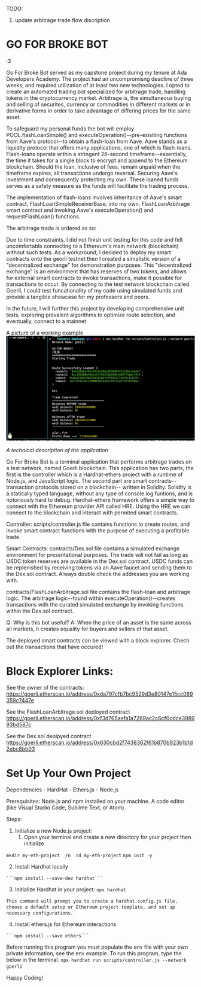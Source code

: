 TODO: 
1. update arbitrage trade flow discription 

# GO FOR BROKE BOT
:3

Go For Broke Bot served as my capstone project during my tenure at Ada Developers Academy. The project had an uncompromisng deadline of three weeks, and required utilization of at least two new technologies. I opted to create an automated trading bot specialized for arbitrage trade, handling tokens in the cryptocurrency market. Arbitrage is, the simultaneous buying and selling of securites, currency or commodities in different markets or in derivative forms in order to take advantage of differing prices for the same asset.

To safeguard my personal funds the bot will employ POOL.flashLoanSimple() and executeOperation()--pre-exisiting functions from Aave's protocol--to obtain a flash-loan from Aave. Aave stands as a liquidity protocol that offers many applications, one of which is flash-loans. Flash-loans operate within a stringent 26-second timeframe--essentially, the time it takes for a single block to encrypt and append to the Ethereum blockchain. Should the loan, inclusive of fees, remain unpaid when the timeframe expires, all transactions undergo reversal. Securing Aave's investment and consequently protecting my own. These loaned funds serves as a safety measure as the funds will facilitate the trading process.

The implementation of flash-loans involves inheritance of Aave's smart contract, FlashLoanSimpleReceiverBase, into my own, FlashLoanArbitrage smart contract and invoking Aave's executeOperation() and requestFlashLoan() functions. 

The arbitrage trade is ordered as so:


Due to time constraints, I did not finish unit testing for this code and felt uncomfortable connecting to a Ethereum's main network (blockchain) without such tests. As a workaround, I decided to deploy my smart contracts onto the georli testnet then I created a simplistic version of a "decentralized exchange" for demonstration purposes. This "decentralized exchange" is an environment that has reserves of two tokens, and allows for external smart contracts to invoke transactions, make it possible for transactions to occur. By connecting to the test network blockchain called Goerli, I could test funcationality of my code using simulated funds and provide a tangible showcase for my professors and peers.

In the future, I will further this project by developing comprehensive unit tests, exploring prevalent algorithms to optimize route selection, and eventually, connect to a mainnet.

A picture of a working example
![alt text](https://github.com/paigepwilcox/Go-For-Broke-Bot/blob/dex/brokebot.png?raw=true)


*A technical description of the application*
  
  Go For Broke Bot is a terminal application that performs arbitrage trades on a test network, named Goerli blockchain. This application has two parts, the first is the controller which is a Hardhat-ethers project with a runtime of Node.js, and JavaScript logic. The second part are smart contracts--transaction protocols stored on a blockchain-- written in Solidity. Solidity is a statically typed language, without any type of console.log funtions, and is notoriously hard to debug. Hardhat-ethers framework offers a simple way to connect with the Ethereum provider API called HRE. Using the HRE we can connect to the blockchain and interact with permited smart contracts.  
  
  Controller:
  scripts/controller.js file contains functions to create routes, and invoke smart contract functions with the purpose of executing a profitable trade.

  Smart Contracts:
  contracts/Dex.sol file contains a simulated exchange environment for presentational purposes. The trade will not fail as long as USDC token reserves are available in the Dex.sol contract. USDC funds can be replenished by receiving tokens via an Aave faucet and sending them to the Dex.sol contract. Always double check the addresses you are working with. 
  
  contracts/FlashLoanArbitrage.sol file contains the flash-loan and arbitrage logic. The arbitrage logic--found within executeOperation()--creates transactions with the curated simulated exchange by invoking functions within the Dex.sol contract. 


  Q: Why is this bot useful?
  A: When the price of an asset is the same across all markets, it creates equality for buyers and sellers of that asset.  


The deployed smart contracts can be viewed with a block explorer.
 Chech out the transactions that have occured!
# Block Explorer Links:
  See the owner of the contracts:
  https://goerli.etherscan.io/address/0xda797cfb7bc9529d3e80147e15cc089359c7447e

  See the FlashLoanArbitrage.sol deployed contract
  https://goerli.etherscan.io/address/0xf3d765aefa1a7269ac2c6cf0cdce398993bd587c

  See the Dex.sol deolpyed contract
  https://goerli.etherscan.io/address/0x630cbd2f7438362f61b870b923b1b1d2ebc8bb03
 


# Set Up Your Own Project
  Dependencies
    - HardHat
    - Ethers.js
    - Node.js

  Prerequisites:
      Node.js and npm installed on your machine.
      A code editor (like Visual Studio Code, Sublime Text, or Atom).
  
  Steps:
  1. Initialize a new Node.js project:
     1. Open your terminal and create a new directory for your project then initialize

  ```mkdir my-eth-project  /n  cd my-eth-project```
  ```npm init -y```


  2. Install Hardhat locally

    ```npm install --save-dev hardhat```


  3. Initialize Hardhat in your project: 
  ```npx hardhat```

    
    This command will prompt you to create a hardhat.config.js file, choose a default setup or Ethereum project template, and set up necessary configurations.


  4. Install ethers.js for Ethereum interactions


    ```npm install --save ethers```


  
  Before running this program you must populate the env file with your own private information, see the env example.
  To run this program, type the below in the terminal.
   `npx hardhat run scripts/controller.js --network goerli`
 







Happy Coding!